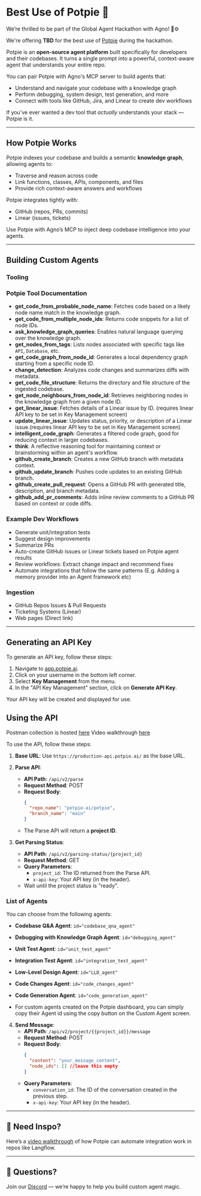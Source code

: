 # Best Use of Potpie 🥧

We’re thrilled to be part of the Global Agent Hackathon with Agno! 🧠⚙️

We're offering **TBD** for the best use of [Potpie](https://github.com/potpie-ai/potpie) during the hackathon.

Potpie is an **open-source agent platform** built specifically for developers and their codebases. It turns a single prompt into a powerful, context-aware agent that understands your entire repo.

You can pair Potpie with Agno's MCP server to build agents that:
- Understand and navigate your codebase with a knowledge graph
- Perform debugging, system design, test generation, and more
- Connect with tools like GitHub, Jira, and Linear to create dev workflows

If you’ve ever wanted a dev tool that *actually* understands your stack — Potpie is it.

---

## How Potpie Works

Potpie indexes your codebase and builds a semantic **knowledge graph**, allowing agents to:
- Traverse and reason across code
- Link functions, classes, APIs, components, and files
- Provide rich context-aware answers and workflows

Potpie integrates tightly with:
- GitHub (repos, PRs, commits)
- Linear (issues, tickets)

Use Potpie with Agno’s MCP to inject deep codebase intelligence into your agents.

---

## Building Custom Agents

### Tooling 

### Potpie Tool Documentation

- **get_code_from_probable_node_name**: Fetches code based on a likely node name match in the knowledge graph.
- **get_code_from_multiple_node_ids**: Returns code snippets for a list of node IDs.
- **ask_knowledge_graph_queries**: Enables natural language querying over the knowledge graph.
- **get_nodes_from_tags**: Lists nodes associated with specific tags like `API`, `Database`, etc.
- **get_code_graph_from_node_id**: Generates a local dependency graph starting from a specific node ID.
- **change_detection**: Analyzes code changes and summarizes diffs with metadata.
- **get_code_file_structure**: Returns the directory and file structure of the ingested codebase.
- **get_node_neighbours_from_node_id**: Retrieves neighboring nodes in the knowledge graph from a given node ID.
- **get_linear_issue**: Fetches details of a Linear issue by ID. (requires linear API key to be set in Key Management screen) 
- **update_linear_issue**: Updates status, priority, or description of a Linear issue.(requires linear API key to be set in Key Management screen) 
- **intelligent_code_graph**: Generates a filtered code graph, good for reducing context in larger codebases. 
- **think**: A reflective reasoning tool for maintaining context or brainstorming within an agent's workflow.
- **github_create_branch**: Creates a new GitHub branch with metadata context.
- **github_update_branch**: Pushes code updates to an existing GitHub branch.
- **github_create_pull_request**: Opens a GitHub PR with generated title, description, and branch metadata.
- **github_add_pr_comments**: Adds inline review comments to a GitHub PR based on context or code diffs.


### Example Dev Workflows 

- Generate unit/integration tests
- Suggest design improvements
- Summarize PRs
- Auto-create GitHub issues or Linear tickets based on Potpie agent results
- Review workflows: Extract change impact and recommend fixes
- Automate integrations that follow the same patterns (E.g. Adding a memory provider into an Agent framework etc) 

### Ingestion

- GitHub Repos Issues & Pull Requests
- Ticketing Systems (Linear)
- Web pages (Direct link) 

---
## Generating an API Key

To generate an API key, follow these steps:

1. Navigate to [app.potpie.ai](https://app.potpie.ai).
2. Click on your username in the bottom left corner.
3. Select **Key Management** from the menu.
4. In the "API Key Management" section, click on **Generate API Key**.

Your API key will be created and displayed for use.

## Using the API

Postman collection is hosted [here](https://drive.google.com/file/d/1DMF2A5oy8zeNb0xQMUn82fcF2CVvc__L/view?usp=sharing)
Video walkthrough [here](https://x.com/runtimeHorror/status/1897144432404914215)

To use the API, follow these steps:

1. **Base URL**: Use `https://production-api.potpie.ai/` as the base URL.

2. **Parse API**:
   - **API Path**: `/api/v2/parse`
   - **Request Method**: POST
   - **Request Body**:
     ```json
     {
       "repo_name": "potpie-ai/potpie",
       "branch_name": "main"
     }
     ```
   - The Parse API will return a **project ID**.

3. **Get Parsing Status**:
   - **API Path**: `/api/v2/parsing-status/{project_id}`
   - **Request Method**: GET
   - **Query Parameters**:
     - `project_id`: The ID returned from the Parse API.
     - `x-api-key`: Your API key (in the header).
   - Wait until the project status is "ready".


### List of Agents

You can choose from the following agents:

- **Codebase Q&A Agent**: `id="codebase_qna_agent"`
- **Debugging with Knowledge Graph Agent**: `id="debugging_agent"`
- **Unit Test Agent**: `id="unit_test_agent"`
- **Integration Test Agent**: `id="integration_test_agent"`
- **Low-Level Design Agent**: `id="LLD_agent"`
- **Code Changes Agent**: `id="code_changes_agent"`
- **Code Generation Agent**: `id="code_generation_agent"`

- For custom agents created on the Potpie dashboard, you can simply copy their Agent id using the copy button on the Custom Agent screen. 

4. **Send Message**:
   - **API Path**: `/api/v2/project/{{project_id}}/message`
   - **Request Method**: POST
   - **Request Body**:
     ```json
     {
       "content": "your_message_content",
       "node_ids": [] //leave this empty
     }
     ```
   - **Query Parameters**:
     - `conversation_id`: The ID of the conversation created in the previous step.
     - `x-api-key`: Your API key (in the header).



---

## 🎥 Need Inspo?

Here’s a [video walkthrough](https://youtu.be/a4rInO0xa54?feature=shared) of how Potpie can automate integration work in repos like Langflow. 

---

## 💬 Questions?

Join our [Discord](https://discord.com/invite/ryk5CMD5v6) — we’re happy to help you build custom agent magic.
